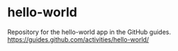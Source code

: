 # hello-world
Repository for the hello-world app in the GitHub guides. https://guides.github.com/activities/hello-world/
